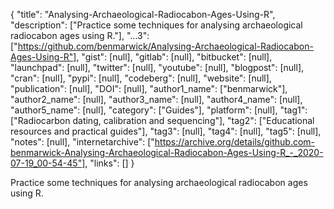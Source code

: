 {
  "title": "Analysing-Archaeological-Radiocabon-Ages-Using-R",
  "description": ["Practice some techniques for analysing archaeological radiocabon ages using R."],
  "...3": ["https://github.com/benmarwick/Analysing-Archaeological-Radiocabon-Ages-Using-R"],
  "gist": [null],
  "gitlab": [null],
  "bitbucket": [null],
  "launchpad": [null],
  "twitter": [null],
  "youtube": [null],
  "blogpost": [null],
  "cran": [null],
  "pypi": [null],
  "codeberg": [null],
  "website": [null],
  "publication": [null],
  "DOI": [null],
  "author1_name": ["benmarwick"],
  "author2_name": [null],
  "author3_name": [null],
  "author4_name": [null],
  "author5_name": [null],
  "category": ["Guides"],
  "platform": [null],
  "tag1": ["Radiocarbon dating, calibration and sequencing"],
  "tag2": ["Educational resources and practical guides"],
  "tag3": [null],
  "tag4": [null],
  "tag5": [null],
  "notes": [null],
  "internetarchive": ["https://archive.org/details/github.com-benmarwick-Analysing-Archaeological-Radiocabon-Ages-Using-R_-_2020-07-19_00-54-45"],
  "links": []
}

<!-- Generated by csv2md.R – do not edit by hand -->

Practice some techniques for analysing archaeological radiocabon ages using R.